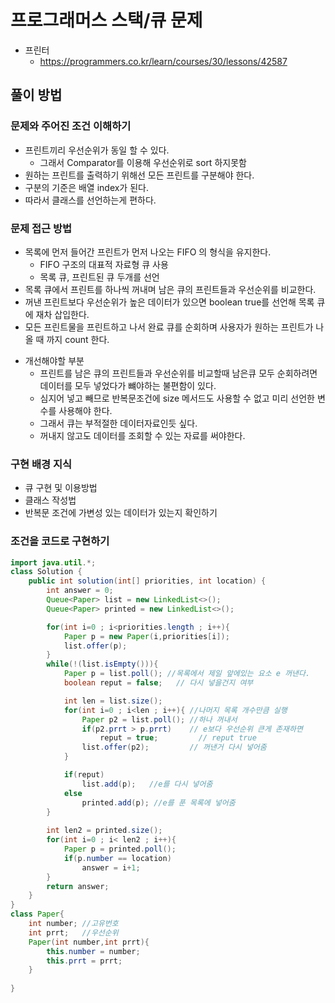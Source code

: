 # 프로그래머스 스택/큐 문제
- 프린터
    - https://programmers.co.kr/learn/courses/30/lessons/42587

## 풀이 방법
### 문제와 주어진 조건 이해하기
- 프린트끼리 우선순위가 동일 할 수 있다. 
    - 그래서 Comparator를 이용해 우선순위로 sort 하지못함
- 원하는 프린트를 출력하기 위해선 모든 프린트를 구분해야 한다. 
- 구분의 기준은 배열 index가 된다.
- 따라서 클래스를 선언하는게 편하다.


### 문제 접근 방법
- 목록에 먼저 들어간 프린트가 먼저 나오는 FIFO 의 형식을 유지한다.
    - FIFO 구조의 대표적 자료형 큐 사용
    - 목록 큐, 프린트된 큐 두개를 선언
- 목록 큐에서 프린트를 하나씩 꺼내며 남은 큐의 프린트들과 우선순위를 비교한다.
- 꺼낸 프린트보다 우선순위가 높은 데이터가 있으면 boolean true를 선언해 목록 큐에 재차 삽입한다.
- 모든 프린트물을 프린트하고 나서 완료 큐를 순회하며 사용자가 원하는 프린트가 나올 때 까지 count 한다.

* 개선해야할 부분
    - 프린트를 남은 큐의 프린트들과 우선순위를 비교할때 남은큐 모두 순회하려면 데이터를 모두 넣었다가 뺴야하는 불편함이 있다.
    - 심지어 넣고 빼므로 반복문조건에 size 메서드도 사용할 수 없고 미리 선언한 변수를 사용해야 한다.
    - 그래서 큐는 부적절한 데이터자료인듯 싶다.
    - 꺼내지 않고도 데이터를 조회할 수 있는 자료를 써야한다.

### 구현 배경 지식
- 큐 구현 및 이용방법
- 클래스 작성법
- 반복문 조건에 가변성 있는 데이터가 있는지 확인하기


### 조건을 코드로 구현하기
```java
import java.util.*;
class Solution {
    public int solution(int[] priorities, int location) {
        int answer = 0;
        Queue<Paper> list = new LinkedList<>();
        Queue<Paper> printed = new LinkedList<>();

        for(int i=0 ; i<priorities.length ; i++){
            Paper p = new Paper(i,priorities[i]);
            list.offer(p);
        }
        while(!(list.isEmpty())){
            Paper p = list.poll(); //목록에서 제일 앞에있는 요소 e 꺼낸다.
            boolean reput = false;   // 다시 넣을건지 여부 

            int len = list.size();
            for(int i=0 ; i<len ; i++){ //나머지 목록 개수만큼 실행
                Paper p2 = list.poll(); //하나 꺼내서
                if(p2.prrt > p.prrt)    // e보다 우선순위 큰게 존재하면 
                    reput = true;         // reput true
                list.offer(p2);         // 꺼낸거 다시 넣어줌
            }

            if(reput)    
                list.add(p);   //e를 다시 넣어줌
            else    
                printed.add(p); //e를 푼 목록에 넣어줌
        }
        
        int len2 = printed.size();
        for(int i=0 ; i< len2 ; i++){
            Paper p = printed.poll();
            if(p.number == location)
                answer = i+1;
        }
        return answer;
    }
}
class Paper{
    int number; //고유번호
    int prrt;   //우선순위
    Paper(int number,int prrt){
        this.number = number;
        this.prrt = prrt;
    }
    
}
```